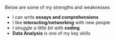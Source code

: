 Below are some of my strengths and weaknesses
  - I can write **essays and comprehensions**
  - I like **interacting/networking** with new people
  - I _struggle a little bit_ with __coding__
  - **Data Analysis** is one of my key skills
